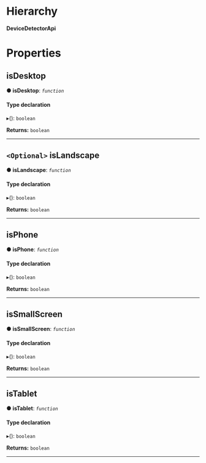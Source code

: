 

# Hierarchy

**DeviceDetectorApi**

# Properties

<a id="isdesktop"></a>

##  isDesktop

**● isDesktop**: *`function`*

#### Type declaration
▸(): `boolean`

**Returns:** `boolean`

___
<a id="islandscape"></a>

## `<Optional>` isLandscape

**● isLandscape**: *`function`*

#### Type declaration
▸(): `boolean`

**Returns:** `boolean`

___
<a id="isphone"></a>

##  isPhone

**● isPhone**: *`function`*

#### Type declaration
▸(): `boolean`

**Returns:** `boolean`

___
<a id="issmallscreen"></a>

##  isSmallScreen

**● isSmallScreen**: *`function`*

#### Type declaration
▸(): `boolean`

**Returns:** `boolean`

___
<a id="istablet"></a>

##  isTablet

**● isTablet**: *`function`*

#### Type declaration
▸(): `boolean`

**Returns:** `boolean`

___

